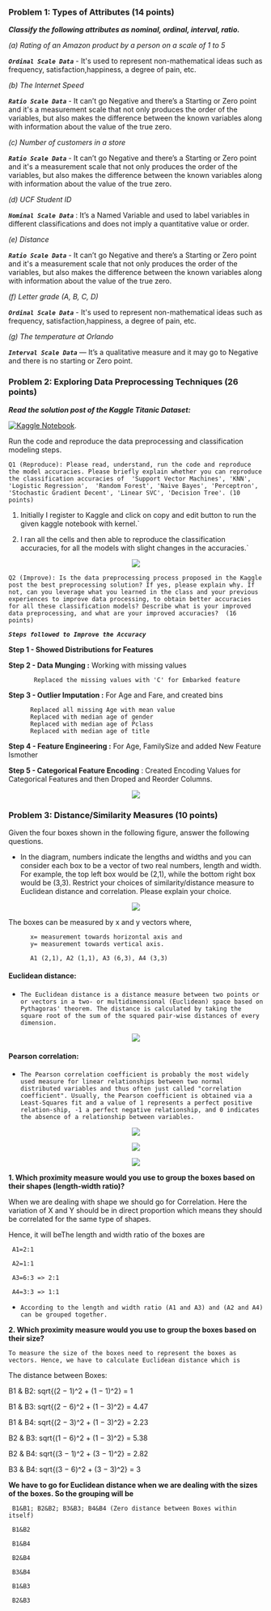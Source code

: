 ### Problem 1: Types of Attributes (14 points)

***Classify the following attributes as nominal, ordinal, interval, ratio.***

*(a) Rating of an Amazon product by a person on a scale of 1 to 5*

***`Ordinal Scale Data`*** - It's used to represent non-mathematical ideas such as frequency, satisfaction,happiness, a degree of pain, etc.

*(b) The Internet Speed*

***`Ratio Scale Data`*** - It can’t go Negative and there’s a Starting or Zero point and it's a measurement scale that not only produces the order of the variables, but also makes the difference between the known variables along with information about the value of the true zero.

*(c) Number of customers in a store*

***`Ratio Scale Data`*** - It can’t go Negative and there’s a Starting or Zero point and it's a measurement scale that not only produces the order of the variables, but also makes the difference between the known variables along with information about the value of the true zero.

*(d) UCF Student ID*

***`Nominal Scale Data`*** : It’s a Named Variable and used to label variables in different classifications and does not imply a 	quantitative value or order.

*(e) Distance*

***`Ratio Scale Data`*** - It can’t go Negative and there’s a Starting or Zero point and it's a measurement scale that not only produces the order of the variables, but also makes the difference between the known variables along with information about the value of the true zero.

*(f) Letter grade (A, B, C, D)*

***`Ordinal Scale Data`*** - It's used to represent non-mathematical ideas such as frequency, satisfaction,happiness, a degree of pain, etc.

*(g) The temperature at Orlando*

***`Interval Scale Data`*** — It’s a qualitative measure and it may go to Negative and there is no starting or Zero point.


### Problem 2: Exploring Data Preprocessing Techniques (26 points) 
 
***Read the solution post of the Kaggle Titanic Dataset:***

[![Kaggle Notebook](kaggle.png)](https://www.kaggle.com/code/preejababu/titanic-data-science-solutions). 

Run the code and reproduce the data preprocessing and classification modeling steps.  
 
`Q1 (Reproduce): Please read, understand, run the code and reproduce the model accuracies. Please briefly explain whether you can reproduce the classification accuracies of  'Support Vector Machines', 'KNN', 'Logistic Regression',  'Random Forest', 'Naive Bayes', 'Perceptron', 'Stochastic Gradient Decent', 'Linear SVC', 'Decision Tree'. (10 points)`
 
 1. Initially I register to Kaggle and click on copy and edit button to run the given kaggle notebook with kernel.`

 2. I ran all the cells and then able to reproduce the classification accuracies, for all the models with slight changes in the accuracies.`
 

<p align = 'center'>
            <img src = Images/ML_Results_given.png />
</p>

`Q2 (Improve): Is the data preprocessing process proposed in the Kaggle post the best preprocessing solution? If yes, please explain why. If not, can you leverage what you learned in the class and your previous experiences to improve data processing, to obtain better accuracies for all these classification models? Describe what is your improved data preprocessing, and what are your improved accuracies?  (16 points)`

***`Steps followed to Improve the Accuracy`***

**Step 1 - Showed Distributions for Features**

**Step 2 - Data Munging :** Working with missing values

           Replaced the missing values with 'C' for Embarked feature

**Step 3 - Outlier Imputation :** For Age and Fare, and created bins

          Replaced all missing Age with mean value
          Replaced with median age of gender
          Replaced with median age of Pclass
          Replaced with median age of title
          
**Step 4 - Feature Engineering :** For Age, FamilySize and added New Feature Ismother 

**Step 5 - Categorical Feature Encoding** : Created Encoding Values for Categorical Features and then Droped and Reorder Columns.

<p align = 'center'>
            <img src = Images/Model_Output_Results.png />
</p>

### Problem 3: Distance/Similarity Measures (10 points)

Given the four boxes shown in the following figure, answer the following questions.

- In the diagram, numbers indicate the lengths and widths and you can consider each box to be a vector of two real numbers, length and width. For example, the top left box would be (2,1), while the bottom right box would be (3,3).  Restrict your choices of similarity/distance measure to Euclidean distance and correlation.  Please explain your choice.

<p align = 'center'>
            <img src = Images/boxes.png />
</p>

The boxes can be measured by x and y vectors where,

          x= measurement towards horizontal axis and 
          y= measurement towards vertical axis.

          A1 (2,1), A2 (1,1), A3 (6,3), A4 (3,3)
          
#### Euclidean distance:
- `The Euclidean distance is a distance measure between two points or or vectors in a two- or multidimensional (Euclidean) space based on Pythagoras' theorem. The distance is calculated by taking the square root of the sum of the squared pair-wise distances of every dimension.`

<p align = 'center'>
            <img src = Images/distance_euclidean.gif/>
</p>

 #### Pearson correlation:
 - `The Pearson correlation coefficient is probably the most widely used measure for linear relationships between two normal distributed variables and thus often just called "correlation coefficient". Usually, the Pearson coefficient is obtained via a Least-Squares fit and a value of 1 represents a perfect positive relation-ship, -1 a perfect negative relationship, and 0 indicates the absence of a relationship between variables.`
 
<p align = 'center'>
            <img src = Images/pearson_rho.gif/>
</p>

<p align = 'center'>
            <img src = Images/pearson.webp/>
</p>

<p align = 'center'>
            <img src = Images/pearson_rho_2.gif/>
</p>


**1. Which proximity measure would you use to group the boxes based on their shapes (length-width ratio)?**

When we are dealing with shape we should go for Correlation. Here the variation of X and Y should be in direct proportion which means they should be correlated for the same type of shapes.

Hence, it will beThe length and width ratio of the boxes are

     A1=2:1
     
     A2=1:1
     
     A3=6:3 => 2:1
     
     A4=3:3 => 1:1

- `According to the length and width ratio (A1 and A3) and (A2 and A4) can be grouped together.`

**2. Which proximity measure would you use to group the boxes based on their size?**

`To measure the size of the boxes need to represent the boxes as vectors. Hence, we have to calculate Euclidean distance which is`

The distance between Boxes:

B1 & B2: sqrt{(2 − 1)^2 + (1 − 1)^2} = 1

B1 & B3: sqrt{(2 − 6)^2 + (1 − 3)^2} = 4.47

B1 & B4: sqrt{(2 − 3)^2 + (1 − 3)^2} = 2.23

B2 & B3: sqrt{(1 − 6)^2 + (1 − 3)^2} = 5.38

B2 & B4: sqrt{(3 − 1)^2 + (3 − 1)^2} = 2.82

B3 & B4: sqrt{(3 − 6)^2 + (3 − 3)^2} = 3

**We have to go for Euclidean distance when we are dealing with the sizes of the boxes. So the grouping will be**

     B1&B1; B2&B2; B3&B3; B4&B4 (Zero distance between Boxes within itself)

     B1&B2

     B1&B4

     B2&B4

     B3&B4

     B1&B3

     B2&B3
